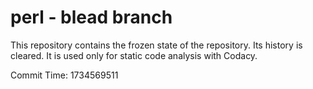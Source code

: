 # perl - blead branch

This repository contains the frozen state of the repository.
Its history is cleared. It is used only for static code
analysis with Codacy.

Commit Time: 1734569511